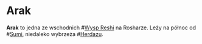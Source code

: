 # Arak

**Arak** to jedna ze wschodnich #[Wysp Reshi](locations/reshi-isles) na Rosharze. Leży na północ od #[Sumi](locations/sumi), niedaleko wybrzeża #[Herdazu](locations/herdaz).
